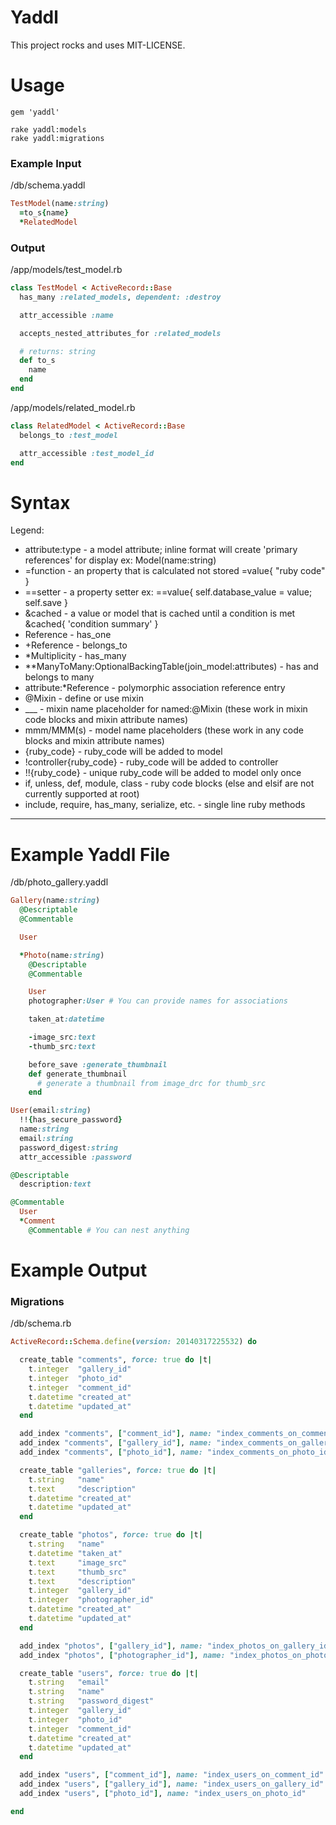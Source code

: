 # Yaddl

This project rocks and uses MIT-LICENSE.

# Usage

`gem 'yaddl'`

```
rake yaddl:models
rake yaddl:migrations
```

### Example Input

/db/schema.yaddl
```ruby
TestModel(name:string)
  =to_s{name}
  *RelatedModel
```

### Output

/app/models/test_model.rb
```ruby
class TestModel < ActiveRecord::Base
  has_many :related_models, dependent: :destroy

  attr_accessible :name

  accepts_nested_attributes_for :related_models

  # returns: string
  def to_s
    name
  end
end

```

/app/models/related_model.rb
```ruby
class RelatedModel < ActiveRecord::Base
  belongs_to :test_model

  attr_accessible :test_model_id
end

```

# Syntax

Legend:
- attribute:type - a model attribute; inline format will create 'primary references' for display ex: Model(name:string)
- =function - an property that is calculated not stored =value{ "ruby code" }
- ==setter - a property setter ex: ==value{ self.database_value = value; self.save }
- &cached - a value or model that is cached until a condition is met &cached{ 'condition summary' }
- Reference - has_one
- +Reference - belongs_to
- *Multiplicity - has_many
- **ManyToMany:OptionalBackingTable(join_model:attributes) - has and belongs to many
- attribute:*Reference - polymorphic association reference entry
- @Mixin - define or use mixin
- ___ - mixin name placeholder for named:@Mixin (these work in mixin code blocks and mixin attribute names)
- mmm/MMM(s) - model name placeholders (these work in any code blocks and mixin attribute names)
- {ruby_code} - ruby_code will be added to model
- !controller{ruby_code} - ruby_code will be added to controller
- !!{ruby_code} - unique ruby_code will be added to model only once
- if, unless, def, module, class - ruby code blocks (else and elsif are not currently supported at root)
- include, require, has_many, serialize, etc. - single line ruby methods

---

# Example Yaddl File

/db/photo_gallery.yaddl
```ruby
Gallery(name:string)
  @Descriptable
  @Commentable

  User

  *Photo(name:string)
    @Descriptable
    @Commentable

    User
    photographer:User # You can provide names for associations

    taken_at:datetime

    -image_src:text
    -thumb_src:text

    before_save :generate_thumbnail
    def generate_thumbnail
      # generate a thumbnail from image_drc for thumb_src
    end

User(email:string)
  !!{has_secure_password}
  name:string
  email:string
  password_digest:string
  attr_accessible :password

@Descriptable
  description:text

@Commentable
  User
  *Comment
    @Commentable # You can nest anything
```

# Example Output

### Migrations

/db/schema.rb
```ruby
ActiveRecord::Schema.define(version: 20140317225532) do

  create_table "comments", force: true do |t|
    t.integer  "gallery_id"
    t.integer  "photo_id"
    t.integer  "comment_id"
    t.datetime "created_at"
    t.datetime "updated_at"
  end

  add_index "comments", ["comment_id"], name: "index_comments_on_comment_id"
  add_index "comments", ["gallery_id"], name: "index_comments_on_gallery_id"
  add_index "comments", ["photo_id"], name: "index_comments_on_photo_id"

  create_table "galleries", force: true do |t|
    t.string   "name"
    t.text     "description"
    t.datetime "created_at"
    t.datetime "updated_at"
  end

  create_table "photos", force: true do |t|
    t.string   "name"
    t.datetime "taken_at"
    t.text     "image_src"
    t.text     "thumb_src"
    t.text     "description"
    t.integer  "gallery_id"
    t.integer  "photographer_id"
    t.datetime "created_at"
    t.datetime "updated_at"
  end

  add_index "photos", ["gallery_id"], name: "index_photos_on_gallery_id"
  add_index "photos", ["photographer_id"], name: "index_photos_on_photographer_id"

  create_table "users", force: true do |t|
    t.string   "email"
    t.string   "name"
    t.string   "password_digest"
    t.integer  "gallery_id"
    t.integer  "photo_id"
    t.integer  "comment_id"
    t.datetime "created_at"
    t.datetime "updated_at"
  end

  add_index "users", ["comment_id"], name: "index_users_on_comment_id"
  add_index "users", ["gallery_id"], name: "index_users_on_gallery_id"
  add_index "users", ["photo_id"], name: "index_users_on_photo_id"

end
```
